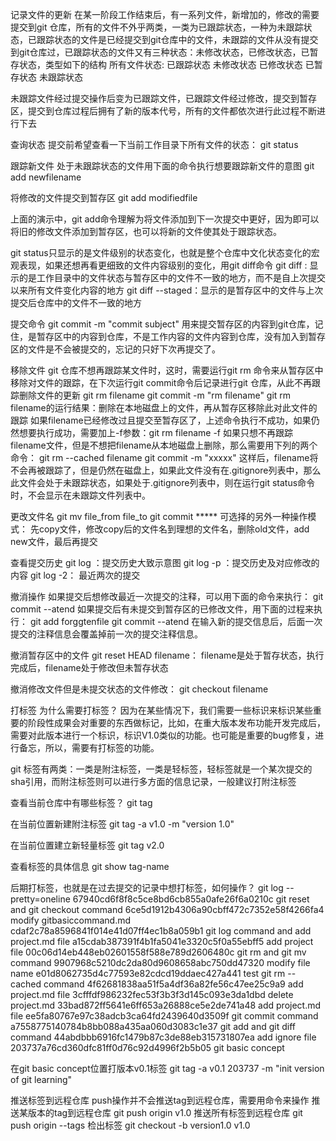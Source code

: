 记录文件的更新
在某一阶段工作结束后，有一系列文件，新增加的，修改的需要提交到git 仓库，所有的文件不外乎两类，一类为已跟踪状态，一种为未跟踪状态，已跟踪状态的文件是已经提交到git仓库中的文件，未跟踪的文件从没有提交到git仓库过，已跟踪状态的文件又有三种状态：未修改状态，已修改状态，已暂存状态，类型如下的结构
所有文件状态:
	已跟踪状态
		未修改状态
		已修改状态
		已暂存状态
	未跟踪状态

未跟踪文件经过提交操作后变为已跟踪文件，已跟踪文件经过修改，提交到暂存区，提交到仓库过程后拥有了新的版本代号，所有的文件都依次进行此过程不断进行下去

查询状态
提交前希望查看一下当前工作目录下所有文件的状态：
git status

跟踪新文件
处于未跟踪状态的文件用下面的命令执行想要跟踪新文件的意图
git add newfilename

将修改的文件提交到暂存区
git add modifiedfile

上面的演示中，git add命令理解为将文件添加到下一次提交中更好，因为即可以将旧的修改文件添加到暂存区，也可以将新的文件使其处于跟踪状态。

git status只显示的是文件级别的状态变化，也就是整个仓库中文化状态变化的宏观表现，如果还想再看更细致的文件内容级别的变化，用git diff命令
git diff : 显示的是工作目录中的文件状态与暂存区中的文件不一致的地方，而不是自上次提交以来所有文件变化内容的地方
git diff --staged：显示的是暂存区中的文件与上次提交后仓库中的文件不一致的地方

提交命令
git commit -m "commit subject"
用来提交暂存区的内容到git仓库，记住，是暂存区中的内容到仓库，不是工作内容的文件内容到仓库，没有加入到暂存区的文件是不会被提交的，忘记的只好下次再提交了。

移除文件
git 仓库不想再跟踪某文件时，这时，需要运行git rm 命令来从暂存区中移除对文件的跟踪，在下次运行git commit命令后记录进行git 仓库，从此不再跟踪删除文件的更新
git rm filename
git commit -m "rm filename"
git rm filename的运行结果：删除在本地磁盘上的文件，再从暂存区移除此对此文件的跟踪
如果filename已经修改过且提交至暂存区了，上述命令执行不成功，如果仍然想要执行成功，需要加上-f参数：git rm filename -f
如果只想不再跟踪filename文件，但是不想把filename从本地磁盘上删除，那么需要用下列的两个命令：
git rm --cached filename
git commit -m "xxxxx"
这样后，filename将不会再被跟踪了，但是仍然在磁盘上，如果此文件没有在.gitignore列表中，那么此文件会处于未跟踪状态，如果处于.gitignore列表中，则在运行git status命令时，不会显示在未跟踪文件列表中。

更改文件名
git mv file_from file_to
git commit *****
可选择的另外一种操作模式： 先copy文件，修改copy后的文件名到理想的文件名，删除old文件，add new文件，最后再提交

查看提交历史
git log ：提交历史大致示意图
git log -p ：提交历史及对应修改的内容
git log -2： 最近两次的提交


撤消操作
如果提交后想修改最近一次提交的注释，可以用下面的命令来执行：
git commit --atend
如果提交后有未提交到暂存区的已修改文件，用下面的过程来执行：
git add forggtenfile
git commit --atend 
在输入新的提交信息后，后面一次提交的注释信息会覆盖掉前一次的提交注释信息。

撤消暂存区中的文件
git reset HEAD filename： filename是处于暂存状态，执行完成后，filename处于修改但未暂存状态

撤消修改文件但是未提交状态的文件修改：
git checkout filename

打标签
为什么需要打标签？
因为在某些情况下，我们需要一些标识来标识某些重要的阶段性成果会对重要的东西做标记，比如，在重大版本发布功能开发完成后，需要对此版本进行一个标识，标识V1.0类似的功能。也可能是重要的bug修复，进行备忘，所以，需要有打标签的功能。

git 标签有两类：一类是附注标签，一类是轻标签，轻标签就是一个某次提交的sha引用，而附注标签则可以进行多方面的信息记录，一般建议打附注标签

查看当前仓库中有哪些标签？
git tag

在当前位置新建附注标签
git tag -a v1.0 -m "version 1.0"

在当前位置建立新轻量标签
git tag v2.0

查看标签的具体信息
git show tag-name

后期打标签，也就是在过去提交的记录中想打标签，如何操作？
git log --pretty=oneline
67940cd6f8f8c5ce8bd6cb855a0afe26f6a0210c git reset and git checkout command
6ce5d1912b4306a90cbff472c7352e58f4266fa4 modify gitbasiccommand.md
cdaf2c78a8596841f014e41d07ff4ec1b8a059b1 git log command and add project.md file
a15cdab387391f4b1fa5041e3320c5f0a55ebff5 add project file
00c06d14eb448eb02601558f588e789d2606480c git rm and git mv command
9907968c5210dc2da80d9608658abc750dd47320 modify file name
e01d8062735d4c77593e82cdcd19ddaec427a441 test git rm --cached command
4f62681838aa51f5a4df36a82fe56c47ee25c9a9 add project.md file
3cfffdf986232fec53f3b3f3d145c093e3da1dbd delete project.md
33bad872ff5641e6ff653a26888ce5e2de741a48 add project.md file
ee5fa80767e97c38adcb3ca64fd2439640d3509f git commit command
a7558775140784b8bb088a435aa060d3083c1e37 git add and git diff command
44abdbbb6916fc1479b87c3de88eb315731807ea add ignore file
203737a76cd360dfc81ff0d76c92d4996f2b5b05 git basic concept

在git basic concept位置打版本v0.1标签
git tag -a v0.1 203737 -m "init version of git learning"

推送标签到远程仓库
push操作并不会推送tag到远程仓库，需要用命令来操作
推送某版本的tag到远程仓库
git push origin v1.0
推送所有标签到远程仓库
git push origin --tags
检出标签
git checkout -b version1.0 v1.0

